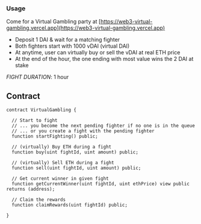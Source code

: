 ### Usage

Come for a Virtual Gambling party at [https://web3-virtual-gambling.vercel.app](https://web3-virtual-gambling.vercel.app)

- Deposit 1 DAI & wait for a matching fighter
- Both fighters start with 1000 vDAI (virtual DAI)
- At anytime, user can virtually buy or sell the vDAI at real ETH price
- At the end of the hour, the one ending with most value wins the 2 DAI at stake

*FIGHT DURATION*: 1 hour

## Contract

```solidity
contract VirtualGambling {

  // Start to fight
  // ... you become the next pending fighter if no one is in the queue
  // ... or you create a fight with the pending fighter
  function startFighting() public;

  // (virtually) Buy ETH during a fight
  function buy(uint fightId, uint amount) public;

  // (virtually) Sell ETH during a fight
  function sell(uint fightId, uint amount) public;

  // Get current winner in given fight
  function getCurrentWinner(uint fightId, uint ethPrice) view public returns (address);

  // Claim the rewards
  function claimRewards(uint fightId) public;

}

```